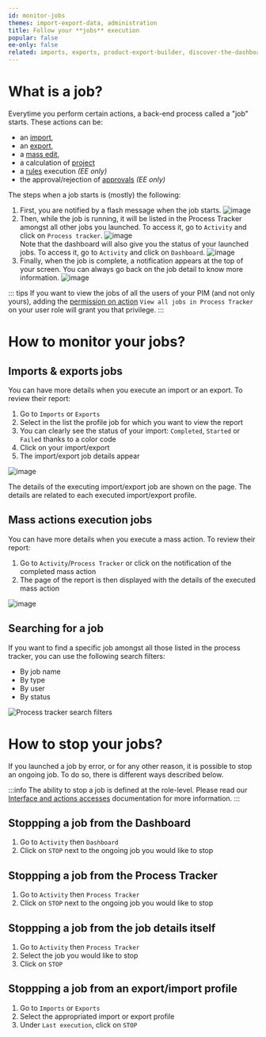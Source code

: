 ```yaml
---
id: monitor-jobs
themes: import-export-data, administration
title: Follow your **jobs** execution
popular: false
ee-only: false
related: imports, exports, product-export-builder, discover-the-dashboard, what-is-a-rule, what-is-a-project, product-mass-actions
---
```


# What is a job?

Everytime you perform certain actions, a back-end process called a "job" starts. These actions can be:
- an [import](imports.html),
- an [export](exports.html),
- a [mass edit](product-mass-actions.html),
- a calculation of [project](what-is-a-project.html)
- a [rules](what-is-a-rule.html) execution _(EE only)_
- the approval/rejection of [approvals](proposals-workflow.html) _(EE only)_

The steps when a job starts is (mostly) the following:

1.  First, you are notified by a flash message when the job starts.
![image](../img/Settings_Calculation1.png)
1. Then, while the job is running, it will be listed in the Process Tracker amongst all other jobs you launched. To access it, go to `Activity` and click on `Process tracker`.
![image](../img/Settings_Calculation3.png)  
Note that the dashboard will also give you the status of your launched jobs. To access it, go to `Activity` and click on `Dashboard`.
![image](../img/Dashboard_Calculation4.png)
1.  Finally, when the job is complete, a notification appears at the top of your screen. You can always go back on the job detail to know more information.
![image](../img/Settings_Calculation2.png)

::: tips
If you want to view the jobs of all the users of your PIM (and not only yours), adding the [permission on action](manage-the-interface-and-actions-accesses.html#rights-on-system-pages) `View all jobs in Process Tracker` on your user role will grant you that privilege.
:::

# How to monitor your jobs?
## Imports & exports jobs

You can have more details when you execute an import or an export. To review their report:
1.  Go to `Imports` or `Exports`
2.  Select in the list the profile job for which you want to view the report
2.  You can clearly see the status of your import: `Completed`, `Started` or `Failed` thanks to a color code
1.  Click on your import/export
1.  The import/export job details appear

![image](../img/Exports_Calculation5.png)

The details of the executing import/export job are shown on the page. The details are related to each executed import/export profile.

## Mass actions execution jobs

You can have more details when you execute a mass action. To review their report:
1.  Go to `Activity`/`Process Tracker` or click on the notification of the completed mass action
1.  The page of the report is then displayed with the details of the executed mass action

![image](../img/Dashboard_Calculation6.png)

## Searching for a job

If you want to find a specific job amongst all those listed in the process tracker, you can use the following search filters:
- By job name
- By type
- By user
- By status

![Process tracker search filters](../img/Exports_Process-Tracker-search-filters.png)

# How to stop your jobs?

If you launched a job by error, or for any other reason, it is possible to stop an ongoing job.
To do so, there is different ways described below.

:::info
The ability to stop a job is defined at the role-level. Please read our [Interface and actions accesses](manage-the-interface-and-actions-accesses.html#rights-on-system-pages) documentation for more information.
:::

## Stoppping a job from the Dashboard

1.  Go to `Activity` then `Dashboard`
1.  Click on `STOP` next to the ongoing job you would like to stop

## Stoppping a job from the Process Tracker

1.  Go to `Activity` then `Process Tracker`
1.  Click on `STOP` next to the ongoing job you would like to stop

## Stoppping a job from the job details itself

1.  Go to `Activity` then `Process Tracker`
1.  Select the job you would like to stop
1.  Click on `STOP`

## Stoppping a job from an export/import profile

1.  Go to `Imports` or `Exports`
1.  Select the appropriated import or export profile
1.  Under `Last execution`, click on `STOP`
